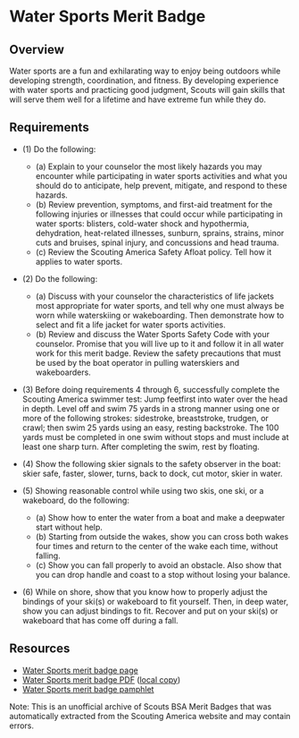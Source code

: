 

# Water Sports Merit Badge


## Overview



Water sports are a fun and exhilarating way to enjoy being outdoors while developing strength, coordination, and fitness. By developing experience with water sports and practicing good judgment, Scouts will gain skills that will serve them well for a lifetime and have extreme fun while they do.

## Requirements

* (1) Do the following:
    * (a) Explain to your counselor the most likely hazards you may encounter while participating in water sports activities and what you should do to anticipate, help prevent, mitigate, and respond to these hazards.
    * (b) Review prevention, symptoms, and first-aid treatment for the following injuries or illnesses that could occur while participating in water sports: blisters, cold-water shock and hypothermia, dehydration, heat-related illnesses, sunburn, sprains, strains, minor cuts and bruises, spinal injury, and concussions and head trauma.
    * (c) Review the Scouting America Safety Afloat policy. Tell how it applies to water sports.


* (2) Do the following:
    * (a) Discuss with your counselor the characteristics of life jackets most appropriate for water sports, and tell why one must always be worn while waterskiing or wakeboarding. Then demonstrate how to select and fit a life jacket for water sports activities.
    * (b) Review and discuss the Water Sports Safety Code with your counselor. Promise that you will live up to it and follow it in all water work for this merit badge. Review the safety precautions that must be used by the boat operator in pulling waterskiers and wakeboarders.


* (3) Before doing requirements 4 through 6, successfully complete the Scouting America swimmer test: Jump feetfirst into water over the head in depth. Level off and swim 75 yards in a strong manner using one or more of the following strokes: sidestroke, breaststroke, trudgen, or crawl; then swim 25 yards using an easy, resting backstroke. The 100 yards must be completed in one swim without stops and must include at least one sharp turn. After completing the swim, rest by floating.
* (4) Show the following skier signals to the safety observer in the boat: skier safe, faster, slower, turns, back to dock, cut motor, skier in water.
* (5) Showing reasonable control while using two skis, one ski, or a wakeboard, do the following:
    * (a) Show how to enter the water from a boat and make a deepwater start without help.
    * (b) Starting from outside the wakes, show you can cross both wakes four times and return to the center of the wake each time, without falling.
    * (c) Show you can fall properly to avoid an obstacle. Also show that you can drop handle and coast to a stop without losing your balance.


* (6) While on shore, show that you know how to properly adjust the bindings of your ski(s) or wakeboard to fit yourself. Then, in deep water, show you can  adjust bindings to fit. Recover and put on your ski(s) or wakeboard that has come off during a fall.


## Resources

- [Water Sports merit badge page](https://www.scouting.org/merit-badges/water-sports/)
- [Water Sports merit badge PDF](https://filestore.scouting.org/filestore/Merit_Badge_ReqandRes/Pamphlets/Water%20Sports_2025.pdf) ([local copy](files/water-sports-merit-badge.pdf))
- [Water Sports merit badge pamphlet](https://www.scoutshop.org/water-sports-merit-badge-pamphlet-649657.html)

Note: This is an unofficial archive of Scouts BSA Merit Badges that was automatically extracted from the Scouting America website and may contain errors.